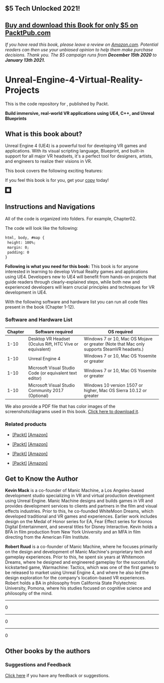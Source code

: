 ## $5 Tech Unlocked 2021!
[Buy and download this Book for only $5 on PacktPub.com](https://www.packtpub.com/product/unreal-engine-4-virtual-reality-projects/9781789132878)
-----
*If you have read this book, please leave a review on [Amazon.com](https://www.amazon.com/gp/product/1789132878).     Potential readers can then use your unbiased opinion to help them make purchase decisions. Thank you. The $5 campaign         runs from __December 15th 2020__ to __January 13th 2021.__*

# Unreal-Engine-4-Virtual-Reality-Projects

<a href=""><img src="" alt="" height="256px" align="right"></a>

This is the code repository for [](), published by Packt.

**Build immersive, real-world VR applications using UE4, C++, and Unreal Blueprints**

## What is this book about?
Unreal Engine 4 (UE4) is a powerful tool for developing VR games and applications. With its visual scripting language, Blueprint, and built-in support for all major VR headsets, it's a perfect tool for designers, artists, and engineers to realize their visions in VR. 

This book covers the following exciting features:


If you feel this book is for you, get your [copy](https://www.amazon.com/dp/) today!

<a href="https://www.packtpub.com/?utm_source=github&utm_medium=banner&utm_campaign=GitHubBanner"><img src="https://raw.githubusercontent.com/PacktPublishing/GitHub/master/GitHub.png" 
alt="https://www.packtpub.com/" border="5" /></a>

## Instructions and Navigations
All of the code is organized into folders. For example, Chapter02.

The code will look like the following:
```
html, body, #map {
 height: 100%;
 margin: 0;
 padding: 0
}
```

**Following is what you need for this book:**
This book is for anyone interested in learning to develop Virtual Reality games and applications using UE4. Developers new to UE4 will benefit from hands-on projects that guide readers through clearly-explained steps, while both new and experienced developers will learn crucial principles and techniques for VR development in UE4.

With the following software and hardware list you can run all code files present in the book (Chapter 1-12).
### Software and Hardware List
| Chapter | Software required | OS required |
| -------- | ------------------------------------ | ----------------------------------- |
| 1-10 | Desktop VR Headset (Oculus Rift, HTC Vive or equivalent) | Windows 7 or 10, Mac OS Mojave or greater (Note that Mac only supports SteamVR headsets.) |
| 1-10 | Unreal Engine 4 | Windows 7 or 10, Mac OS Yosemite or greater |
| 1-10 | Microsoft Visual Studio Code (or equivalent text editor) | Windows 7 or 10, Mac OS Yosemite or greater |
| 1-10 | Microsoft Visual Studio Community 2017 (Optional) | Windows 10 version 1507 or higher, Mac OS Sierra 10.12 or greater |


We also provide a PDF file that has color images of the screenshots/diagrams used in this book. [Click here to download it](https://www.packtpub.com/sites/default/files/downloads/9781789132878_ColorImages.pdf).

### Related products
*  [[Packt]]() [[Amazon]](https://www.amazon.com/dp/)

*  [[Packt]]() [[Amazon]](https://www.amazon.com/dp/)

*  [[Packt]]() [[Amazon]](https://www.amazon.com/dp/)

*  [[Packt]]() [[Amazon]](https://www.amazon.com/dp/)

## Get to Know the Author
**Kevin Mack**
is a co-founder of Manic Machine, a Los Angeles-based development studio specializing in VR and virtual production development using Unreal Engine. Manic Machine designs and builds games in VR and provides development services to clients and partners in the film and visual effects industries. Prior to this, he co-founded WhiteMoon Dreams, which developed traditional and VR games and experiences. Earlier work includes design on the Medal of Honor series for EA, Fear Effect series for Kronos Digital Entertainment, and several titles for Disney Interactive. Kevin holds a BFA in film production from New York University and an MFA in film directing from the American Film Institute.

**Robert Ruud**
is a co-founder of Manic Machine, where he focuses primarily on the design and development of Manic Machine's proprietary tech and gameplay experiences. Prior to this, he spent six years at Whitemoon Dreams, where he designed and engineered gameplay for the successfully kickstarted game, Warmachine: Tactics, which was one of the first games to be released to market using Unreal Engine 4, and where he also led the design exploration for the company's location-based VR experiences. Robert holds a BA in philosophy from California State Polytechnic University, Pomona, where his studies focused on cognitive science and philosophy of the mind.

****
0

****
0

****
0

## Other books by the authors
[]()

[]()

[]()

[]()

[]()

### Suggestions and Feedback
[Click here](https://docs.google.com/forms/d/e/1FAIpQLSdy7dATC6QmEL81FIUuymZ0Wy9vH1jHkvpY57OiMeKGqib_Ow/viewform) if you have any feedback or suggestions.



